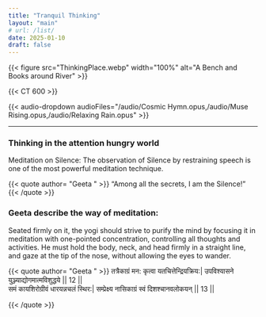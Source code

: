 ```yaml
---
title: "Tranquil Thinking"
layout: "main"
# url: /list/
date: 2025-01-10
draft: false
---
```


{{< figure src="ThinkingPlace.webp" width="100%" alt="A Bench and Books around River" >}}

{{< CT 600 >}}
<br />

{{< audio-dropdown audioFiles="/audio/Cosmic Hymn.opus,/audio/Muse Rising.opus,/audio/Relaxing Rain.opus" >}}

---

### Thinking in the attention hungry world

Meditation on Silence: The observation of Silence by restraining speech is one of the most powerful meditation technique.

{{< quote author= "Geeta " >}}
“Among all the secrets, I am the Silence!”
{{< /quote >}}

### Geeta describe the way of meditation:
Seated firmly on it, the yogi should strive to purify the mind by focusing it in meditation with one-pointed concentration, controlling all thoughts and activities. He must hold the body, neck, and head firmly in a straight line, and gaze at the tip of the nose, without allowing the eyes to wander.

{{< quote author= "Geeta " >}}
तत्रैकाग्रं मन: कृत्वा यतचित्तेन्द्रियक्रिय:|
उपविश्यासने युञ्ज्याद्योगमात्मविशुद्धये || 12 || <br />
समं कायशिरोग्रीवं धारयन्नचलं स्थिर:|
सम्प्रेक्ष्य नासिकाग्रं स्वं दिशश्चानवलोकयन् || 13 ||

{{< /quote >}}
